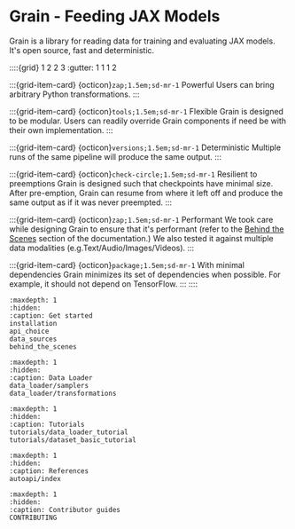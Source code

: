 # Grain - Feeding JAX Models



Grain is a library for reading data for training and evaluating JAX models. It's
open source, fast and deterministic.

::::{grid} 1 2 2 3
:gutter: 1 1 1 2

:::{grid-item-card} {octicon}`zap;1.5em;sd-mr-1` Powerful
Users can bring arbitrary Python transformations.
:::

:::{grid-item-card} {octicon}`tools;1.5em;sd-mr-1` Flexible
Grain is designed to
be modular. Users can readily override Grain components if need be with their
own implementation.
:::

:::{grid-item-card} {octicon}`versions;1.5em;sd-mr-1` Deterministic
Multiple runs of the same pipeline will produce the same output.
:::

:::{grid-item-card} {octicon}`check-circle;1.5em;sd-mr-1` Resilient to preemptions
Grain is designed such that checkpoints have minimal size. After
pre-emption, Grain can resume from where it left off and produce the same output
as if it was never preempted.
:::

:::{grid-item-card} {octicon}`zap;1.5em;sd-mr-1` Performant
We took care while designing Grain to ensure that it's performant (refer to the
[Behind the Scenes](behind_the_scenes.md) section of the documentation.) We also
tested it against multiple data modalities (e.g.Text/Audio/Images/Videos).
:::

:::{grid-item-card} {octicon}`package;1.5em;sd-mr-1` With minimal dependencies
Grain minimizes its set of dependencies when possible. For example, it should
not depend on TensorFlow.
:::
::::

``` {toctree}
:maxdepth: 1
:hidden:
:caption: Get started
installation
api_choice
data_sources
behind_the_scenes
```

``` {toctree}
:maxdepth: 1
:hidden:
:caption: Data Loader
data_loader/samplers
data_loader/transformations
```

``` {toctree}
:maxdepth: 1
:hidden:
:caption: Tutorials
tutorials/data_loader_tutorial
tutorials/dataset_basic_tutorial
```

<!-- Automatically generated documentation from docstrings -->
``` {toctree}
:maxdepth: 1
:hidden:
:caption: References
autoapi/index
```

``` {toctree}
:maxdepth: 1
:hidden:
:caption: Contributor guides
CONTRIBUTING
```